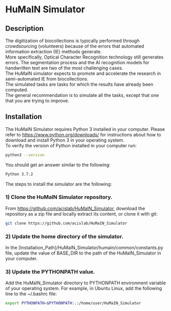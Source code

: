 # HuMaIN Simulator

## Description
The digitization of biocollections is typically performed through crowdsourcing (volunteers) because of the errors that automated information extraction (IE) methods generate.<br/>
More specifically, Optical Character Recognition technology still generates errors. The segmentation process and the AI recognition models for handwritten text are two of the most challenging cases.<br/>
The HuMaIN simulator expects to promote and accelerate the research in semi-automated IE from biocollections.<br/>
The simulated tasks are tasks for which the results have already been computed.<br/>
The general recommendation is to simulate all the tasks, except that one that you are trying to improve. 




## Installation
The HuMaIN Simulator requires Python 3 installed in your computer. Please refer to https://www.python.org/downloads/ for instructions about how to download and install Python 3 in your operating system.<br/>
To verify the version of Python installed in your computer run:<br/>
```bash
python3 --version
```
You should get an answer similar to the following:
```bash
Python 3.7.2
```

The steps to install the simulator are the following:<br/>
### 1) Clone the HuMaIN Simulator repository. 
From https://github.com/acislab/HuMaIN_Simulator, download the repository as a zip file and locally extract its content, or clone it with git:
```bash
git clone https://github.com/acislab/HuMaIN_Simulator
```
### 2) Update the home directory of the simulator.
In the [Installation_Path]/HuMaIN_Simulator/humain/common/constants.py file, update the value of BASE_DIR to the path of the HuMaIN_Simulator in your computer.
### 3) Update the PYTHONPATH value.
Add the HuMaIN_Simulator directory to PYTHONPATH environment variable of your operating system. For example, in Ubuntu Linux, add the following line to the ~/.bashrc file:
```bash
export PYTHONPATH=$PYTHONPATH:.:/home/user/HuMaIN_Simulator
```
